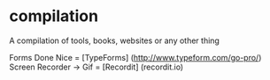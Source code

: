compilation
===========

A compilation of tools, books, websites or any other thing

Forms Done Nice = [TypeForms] (http://www.typeform.com/go-pro/)
Screen Recorder -> Gif = [Recordit] (recordit.io)
